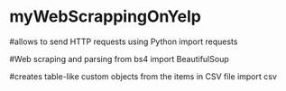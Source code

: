 # myWebScrappingOnYelp

#allows to send HTTP requests using Python
import requests

#Web scraping and parsing 
from bs4 import BeautifulSoup

#creates table-like custom objects from the items in CSV file
import csv
